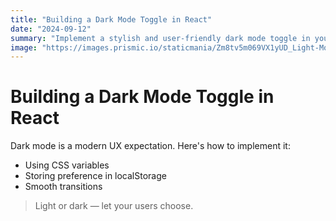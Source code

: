 ```yaml
---
title: "Building a Dark Mode Toggle in React"
date: "2024-09-12"
summary: "Implement a stylish and user-friendly dark mode toggle in your React app."
image: "https://images.prismic.io/staticmania/Zm8tv5m069VX1yUD_Light-Mode-Toggle-in-Next.js.jpg?auto=format,compress"
---
```


# Building a Dark Mode Toggle in React

Dark mode is a modern UX expectation. Here's how to implement it:

- Using CSS variables  
- Storing preference in localStorage  
- Smooth transitions  

> Light or dark — let your users choose.
